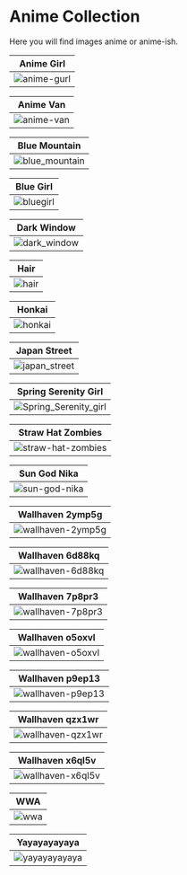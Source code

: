 # Anime Collection

Here you will find images anime or anime-ish.

| **Anime Girl**                                        |
| ----------------------------------------------------- |
| ![anime-gurl](./anime-gurl.jpg)                       |

| **Anime Van**                                         |
| ----------------------------------------------------- |
| ![anime-van](./anime-van.png)                         |

| **Blue Mountain**                                     |
| ----------------------------------------------------- |
| ![blue_mountain](./blue_mountain.png)                  |

| **Blue Girl**                                         |
| ----------------------------------------------------- |
| ![bluegirl](./bluegirl.jpg)                           |

| **Dark Window**                                       |
| ----------------------------------------------------- |
| ![dark_window](./dark_window.png)                     |

| **Hair**                                              |
| ----------------------------------------------------- |
| ![hair](./hair.jpg)                                   |

| **Honkai**                                            |
| ----------------------------------------------------- |
| ![honkai](./honkai.jpg)                               |

| **Japan Street**                                      |
| ----------------------------------------------------- |
| ![japan_street](./japan_street.png)                   |

| **Spring Serenity Girl**                              |
| ----------------------------------------------------- |
| ![Spring_Serenity_girl](./Spring_Serenity_girl.png)    |

| **Straw Hat Zombies**                                 |
| ----------------------------------------------------- |
| ![straw-hat-zombies](./straw-hat-zombies.jpg)         |

| **Sun God Nika**                                      |
| ----------------------------------------------------- |
| ![sun-god-nika](./sun-god-nika.jpg)                   |

| **Wallhaven 2ymp5g**                                  |
| ----------------------------------------------------- |
| ![wallhaven-2ymp5g](./wallhaven-2ymp5g.png)          |

| **Wallhaven 6d88kq**                                  |
| ----------------------------------------------------- |
| ![wallhaven-6d88kq](./wallhaven-6d88kq.jpg)          |

| **Wallhaven 7p8pr3**                                  |
| ----------------------------------------------------- |
| ![wallhaven-7p8pr3](./wallhaven-7p8pr3.jpg)           |

| **Wallhaven o5oxvl**                                  |
| ----------------------------------------------------- |
| ![wallhaven-o5oxvl](./wallhaven-o5oxvl.jpg)           |

| **Wallhaven p9ep13**                                  |
| ----------------------------------------------------- |
| ![wallhaven-p9ep13](./wallhaven-p9ep13.png)           |

| **Wallhaven qzx1wr**                                  |
| ----------------------------------------------------- |
| ![wallhaven-qzx1wr](./wallhaven-qzx1wr.jpg)           |

| **Wallhaven x6ql5v**                                  |
| ----------------------------------------------------- |
| ![wallhaven-x6ql5v](./wallhaven-x6ql5v.jpg)           |

| **WWA**                                               |
| ----------------------------------------------------- |
| ![wwa](./wwa.jpg)                                     |

| **Yayayayayaya**                                      |
| ----------------------------------------------------- |
| ![yayayayayaya](./yayayayayaya.jpg)                   |
